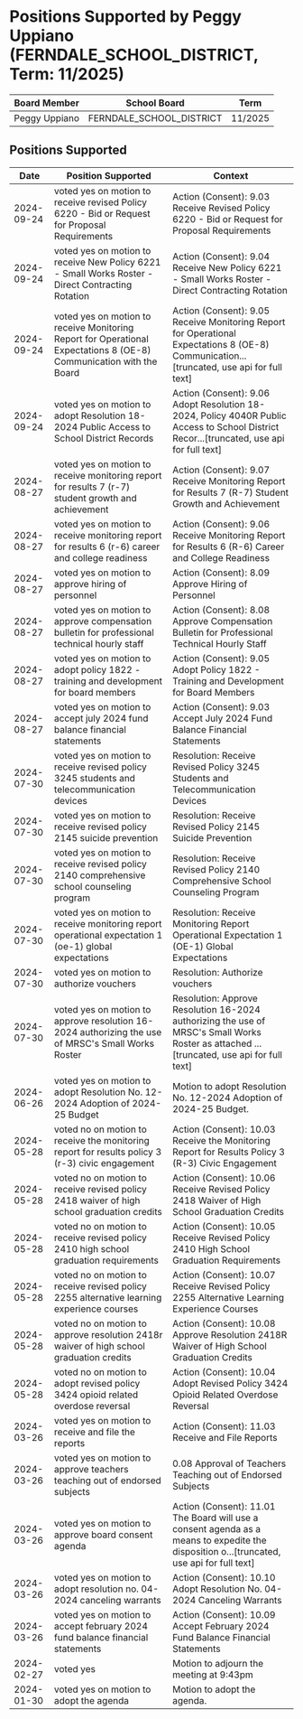 # Positions Supported by Peggy Uppiano (FERNDALE_SCHOOL_DISTRICT, Term: 11/2025)

| Board Member | School Board | Term |
|--------------|--------------|------|
| Peggy Uppiano | FERNDALE_SCHOOL_DISTRICT | 11/2025 |

## Positions Supported

| Date       | Position Supported           | Context            |
|------------|------------------------------|--------------------|
| 2024-09-24 | voted yes on motion to receive revised Policy 6220 - Bid or Request for Proposal Requirements | Action (Consent): 9.03 Receive Revised Policy 6220 - Bid or Request for Proposal Requirements |
| 2024-09-24 | voted yes on motion to receive New Policy 6221 - Small Works Roster - Direct Contracting Rotation | Action (Consent): 9.04 Receive New Policy 6221 - Small Works Roster - Direct Contracting Rotation |
| 2024-09-24 | voted yes on motion to receive Monitoring Report for Operational Expectations 8 (OE-8) Communication with the Board | Action (Consent): 9.05 Receive Monitoring Report for Operational Expectations 8 (OE-8) Communication...[truncated, use api for full text] |
| 2024-09-24 | voted yes on motion to adopt Resolution 18-2024 Public Access to School District Records | Action (Consent): 9.06 Adopt Resolution 18-2024, Policy 4040R Public Access to School District Recor...[truncated, use api for full text] |
| 2024-08-27 | voted yes on motion to receive monitoring report for results 7 (r-7) student growth and achievement | Action (Consent): 9.07 Receive Monitoring Report for Results 7 (R-7) Student Growth and Achievement |
| 2024-08-27 | voted yes on motion to receive monitoring report for results 6 (r-6) career and college readiness | Action (Consent): 9.06 Receive Monitoring Report for Results 6 (R-6) Career and College Readiness |
| 2024-08-27 | voted yes on motion to approve hiring of personnel | Action (Consent): 8.09 Approve Hiring of Personnel |
| 2024-08-27 | voted yes on motion to approve compensation bulletin for professional technical hourly staff | Action (Consent): 8.08 Approve Compensation Bulletin for Professional Technical Hourly Staff |
| 2024-08-27 | voted yes on motion to adopt policy 1822 - training and development for board members | Action (Consent): 9.05 Adopt Policy 1822 - Training and Development for Board Members |
| 2024-08-27 | voted yes on motion to accept july 2024 fund balance financial statements | Action (Consent): 9.03 Accept July 2024 Fund Balance Financial Statements |
| 2024-07-30 | voted yes on motion to receive revised policy 3245 students and telecommunication devices | Resolution: Receive Revised Policy 3245 Students and Telecommunication Devices |
| 2024-07-30 | voted yes on motion to receive revised policy 2145 suicide prevention | Resolution: Receive Revised Policy 2145 Suicide Prevention |
| 2024-07-30 | voted yes on motion to receive revised policy 2140 comprehensive school counseling program | Resolution: Receive Revised Policy 2140 Comprehensive School Counseling Program |
| 2024-07-30 | voted yes on motion to receive monitoring report operational expectation 1 (oe-1) global expectations | Resolution: Receive Monitoring Report Operational Expectation 1 (OE-1) Global Expectations |
| 2024-07-30 | voted yes on motion to authorize vouchers | Resolution: Authorize vouchers |
| 2024-07-30 | voted yes on motion to approve resolution 16-2024 authorizing the use of MRSC's Small Works Roster | Resolution: Approve Resolution 16-2024 authorizing the use of MRSC's Small Works Roster as attached ...[truncated, use api for full text] |
| 2024-06-26 | voted yes on motion to adopt Resolution No. 12-2024 Adoption of 2024-25 Budget | Motion to adopt Resolution No. 12-2024 Adoption of 2024-25 Budget. |
| 2024-05-28 | voted no on motion to receive the monitoring report for results policy 3 (r-3) civic engagement | Action (Consent): 10.03 Receive the Monitoring Report for Results Policy 3 (R-3) Civic Engagement |
| 2024-05-28 | voted no on motion to receive revised policy 2418 waiver of high school graduation credits | Action (Consent): 10.06 Receive Revised Policy 2418 Waiver of High School Graduation Credits |
| 2024-05-28 | voted no on motion to receive revised policy 2410 high school graduation requirements | Action (Consent): 10.05 Receive Revised Policy 2410 High School Graduation Requirements |
| 2024-05-28 | voted no on motion to receive revised policy 2255 alternative learning experience courses | Action (Consent): 10.07 Receive Revised Policy 2255 Alternative Learning Experience Courses |
| 2024-05-28 | voted no on motion to approve resolution 2418r waiver of high school graduation credits | Action (Consent): 10.08 Approve Resolution 2418R Waiver of High School Graduation Credits |
| 2024-05-28 | voted no on motion to adopt revised policy 3424 opioid related overdose reversal | Action (Consent): 10.04 Adopt Revised Policy 3424 Opioid Related Overdose Reversal |
| 2024-03-26 | voted yes on motion to receive and file the reports | Action (Consent): 11.03 Receive and File Reports |
| 2024-03-26 | voted yes on motion to approve teachers teaching out of endorsed subjects | 0.08 Approval of Teachers Teaching out of Endorsed Subjects |
| 2024-03-26 | voted yes on motion to approve board consent agenda | Action (Consent): 11.01 The Board will use a consent agenda as a means to expedite the disposition o...[truncated, use api for full text] |
| 2024-03-26 | voted yes on motion to adopt resolution no. 04-2024 canceling warrants | Action (Consent): 10.10 Adopt Resolution No. 04-2024 Canceling Warrants |
| 2024-03-26 | voted yes on motion to accept february 2024 fund balance financial statements | Action (Consent): 10.09 Accept February 2024 Fund Balance Financial Statements |
| 2024-02-27 | voted yes | Motion to adjourn the meeting at 9:43pm |
| 2024-01-30 | voted yes on motion to adopt the agenda | Motion to adopt the agenda. |

